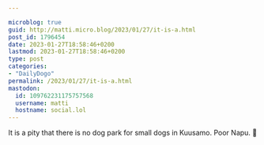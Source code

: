 ```yaml
---

microblog: true
guid: http://matti.micro.blog/2023/01/27/it-is-a.html
post_id: 1796454
date: 2023-01-27T18:58:46+0200
lastmod: 2023-01-27T18:58:46+0200
type: post
categories:
- "DailyDogo"
permalink: /2023/01/27/it-is-a.html
mastodon:
  id: 109762231175757568
  username: matti
  hostname: social.lol
---
```

It is a pity that there is no dog park for small dogs in Kuusamo. Poor Napu. 🐶
